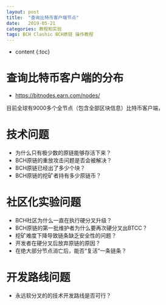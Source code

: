 ```yaml
---
layout: post
title:  "查询比特币客户端节点"
date:   2019-05-21
categories: 教程和实验
tags: BCH Clashic BCH原链 操作教程
---
```


* content
{:toc}

# 查询比特币客户端的分布

* https://bitnodes.earn.com/nodes/

目前全球有9000多个全节点（包含全部区块信息）比特币客户端，





# 技术问题

* 为什么只有极少数的原链能够存活下来？
* BCH原链的重放攻击问题是否会被解决？
* BCH原链已经出了多少个块？
* BCH原链的挖矿者持有多少原链币？

# 社区化实验问题

* BCH社区为什么一直在执行硬分叉升级？
* BCH原链的第一批维护者为什么要再次硬分叉出BTCC？
* 挖矿难度下降导致链条缺乏安全性的问题？
* 开发者在硬分叉后放弃原链的原因？
* 在绝大部分节点消亡后，能否“复活”一条链条？

# 开发路线问题

* 永远软分叉的的技术开发路线是否可行？





